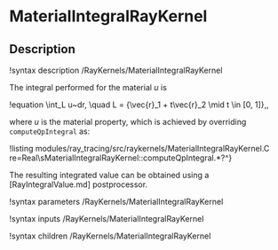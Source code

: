 # MaterialIntegralRayKernel

## Description

!syntax description /RayKernels/MaterialIntegralRayKernel

The integral performed for the material $u$ is

!equation
\int_L u~dr, \quad L = \{\vec{r}_1 + t\vec{r}_2 \mid t \in [0, 1]\}\,,

where $u$ is the material property, which is achieved by overriding `computeQpIntegral` as:

!listing modules/ray_tracing/src/raykernels/MaterialIntegralRayKernel.C re=Real\sMaterialIntegralRayKernel::computeQpIntegral.*?^}

The resulting integrated value can be obtained using a [RayIntegralValue.md] postprocessor.

!syntax parameters /RayKernels/MaterialIntegralRayKernel

!syntax inputs /RayKernels/MaterialIntegralRayKernel

!syntax children /RayKernels/MaterialIntegralRayKernel
